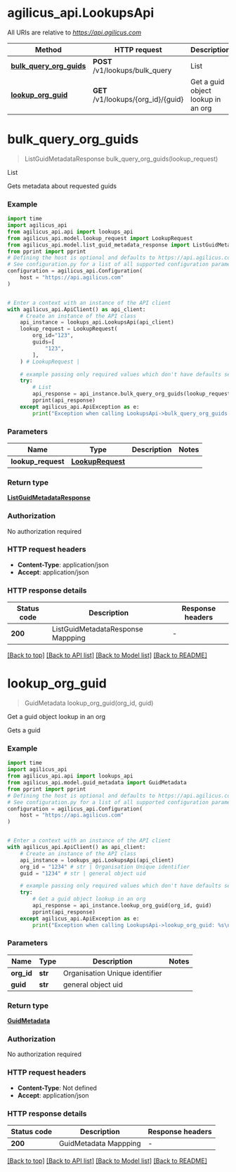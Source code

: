 # agilicus_api.LookupsApi

All URIs are relative to *https://api.agilicus.com*

Method | HTTP request | Description
------------- | ------------- | -------------
[**bulk_query_org_guids**](LookupsApi.md#bulk_query_org_guids) | **POST** /v1/lookups/bulk_query | List
[**lookup_org_guid**](LookupsApi.md#lookup_org_guid) | **GET** /v1/lookups/{org_id}/{guid} | Get a guid object lookup in an org


# **bulk_query_org_guids**
> ListGuidMetadataResponse bulk_query_org_guids(lookup_request)

List

Gets metadata about requested guids

### Example

```python
import time
import agilicus_api
from agilicus_api.api import lookups_api
from agilicus_api.model.lookup_request import LookupRequest
from agilicus_api.model.list_guid_metadata_response import ListGuidMetadataResponse
from pprint import pprint
# Defining the host is optional and defaults to https://api.agilicus.com
# See configuration.py for a list of all supported configuration parameters.
configuration = agilicus_api.Configuration(
    host = "https://api.agilicus.com"
)


# Enter a context with an instance of the API client
with agilicus_api.ApiClient() as api_client:
    # Create an instance of the API class
    api_instance = lookups_api.LookupsApi(api_client)
    lookup_request = LookupRequest(
        org_id="123",
        guids=[
            "123",
        ],
    ) # LookupRequest | 

    # example passing only required values which don't have defaults set
    try:
        # List
        api_response = api_instance.bulk_query_org_guids(lookup_request)
        pprint(api_response)
    except agilicus_api.ApiException as e:
        print("Exception when calling LookupsApi->bulk_query_org_guids: %s\n" % e)
```


### Parameters

Name | Type | Description  | Notes
------------- | ------------- | ------------- | -------------
 **lookup_request** | [**LookupRequest**](LookupRequest.md)|  |

### Return type

[**ListGuidMetadataResponse**](ListGuidMetadataResponse.md)

### Authorization

No authorization required

### HTTP request headers

 - **Content-Type**: application/json
 - **Accept**: application/json


### HTTP response details
| Status code | Description | Response headers |
|-------------|-------------|------------------|
**200** | ListGuidMetadataResponse Mappping |  -  |

[[Back to top]](#) [[Back to API list]](../README.md#documentation-for-api-endpoints) [[Back to Model list]](../README.md#documentation-for-models) [[Back to README]](../README.md)

# **lookup_org_guid**
> GuidMetadata lookup_org_guid(org_id, guid)

Get a guid object lookup in an org

Gets a guid

### Example

```python
import time
import agilicus_api
from agilicus_api.api import lookups_api
from agilicus_api.model.guid_metadata import GuidMetadata
from pprint import pprint
# Defining the host is optional and defaults to https://api.agilicus.com
# See configuration.py for a list of all supported configuration parameters.
configuration = agilicus_api.Configuration(
    host = "https://api.agilicus.com"
)


# Enter a context with an instance of the API client
with agilicus_api.ApiClient() as api_client:
    # Create an instance of the API class
    api_instance = lookups_api.LookupsApi(api_client)
    org_id = "1234" # str | Organisation Unique identifier
    guid = "1234" # str | general object uid

    # example passing only required values which don't have defaults set
    try:
        # Get a guid object lookup in an org
        api_response = api_instance.lookup_org_guid(org_id, guid)
        pprint(api_response)
    except agilicus_api.ApiException as e:
        print("Exception when calling LookupsApi->lookup_org_guid: %s\n" % e)
```


### Parameters

Name | Type | Description  | Notes
------------- | ------------- | ------------- | -------------
 **org_id** | **str**| Organisation Unique identifier |
 **guid** | **str**| general object uid |

### Return type

[**GuidMetadata**](GuidMetadata.md)

### Authorization

No authorization required

### HTTP request headers

 - **Content-Type**: Not defined
 - **Accept**: application/json


### HTTP response details
| Status code | Description | Response headers |
|-------------|-------------|------------------|
**200** | GuidMetadata Mappping |  -  |

[[Back to top]](#) [[Back to API list]](../README.md#documentation-for-api-endpoints) [[Back to Model list]](../README.md#documentation-for-models) [[Back to README]](../README.md)

